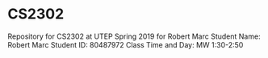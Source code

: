 # CS2302
Repository for CS2302 at UTEP Spring 2019 for Robert Marc
Student Name: Robert Marc
Student ID: 80487972
Class Time and Day: MW 1:30-2:50
